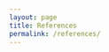 ```yaml
---
layout: page
title: References
permalink: /references/
---
```



[^1]: [*Old Maid (Card Game)*. Wikipedia, 8 May 2023.](en.wikipedia.org/wiki/Old_maid_(card_game))

[^2]: [Ditmarsch, Hans van, et al. *Dynamic Epistemic Logic*. Springer, 2007.](https://rug.on.worldcat.org/oclc/187994683)